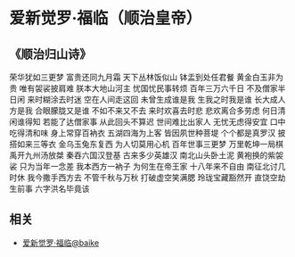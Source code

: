 # 爱新觉罗·福临（顺治皇帝）



## 《顺治归山诗》

荣华犹如三更梦 富贵还同九月霜
天下丛林饭似山 钵盂到处任君餐
黄金白玉非为贵 唯有袈裟披肩难
朕本大地山河主 忧国忧民事转烦
百年三万六千日 不及僧家半日闲
来时糊涂去时迷 空在人间走这回
未曾生成谁是我 生我之时我是谁
长大成人方是我 合眼朦胧又是谁
不如不来又不去 来时欢喜去时悲
悲欢离合多劳虑 何日清闲谁得知
若能了达僧家事 从此回头不算迟
世间难比出家人 无忧无虑得安宜
口中吃得清和味 身上常穿百衲衣
五湖四海为上客 皆因夙世种菩堤
个个都是真罗汉 披搭如来三等衣
金乌玉兔东复西 为人切莫用心机
百年世事三更梦 万里乾坤一局棋
禹开九州汤放桀 秦吞六国汉登基
古来多少英雄汉 南北山头卧土泥
黄袍换的紫袈裟 只为当年一念差
我本西方一衲子 为何生在帝王家
十八年来不自由 南征北讨几时休
我今撒手西方去 不管千秋与万秋
打破虚空笑满腮 玲珑宝藏豁然开
直饶空劫生前事 六字洪名毕竟该

## 相关

* [爱新觉罗·福临@baike](https://baike.baidu.com/item/%E7%88%B1%E6%96%B0%E8%A7%89%E7%BD%97%C2%B7%E7%A6%8F%E4%B8%B4/2163834)
